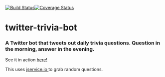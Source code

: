 [![Build Status](https://travis-ci.org/dvdmuckle/twitter-trivia-bot.svg?branch=master)](https://travis-ci.org/dvdmuckle/twitter-trivia-bot)[![Coverage Status](https://coveralls.io/repos/github/dvdmuckle/twitter-trivia-bot/badge.svg?branch=master)](https://coveralls.io/github/dvdmuckle/twitter-trivia-bot?branch=master)
# twitter-trivia-bot
### A Twitter bot that tweets out daily trivia questions. Question in the morning, answer in the evening.
See it in action [here!](https://twitter.com/Alex_Trebot)

This uses [jservice.io ](http://jservice.io) to grab random questions.
